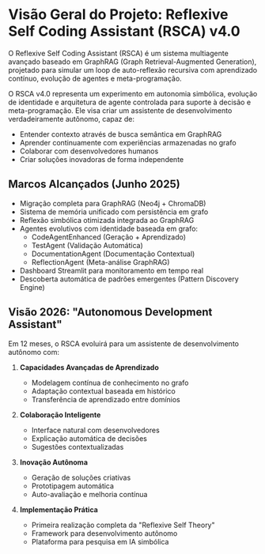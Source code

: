# Visão Geral do Projeto: Reflexive Self Coding Assistant (RSCA) v4.0

O Reflexive Self Coding Assistant (RSCA) é um sistema multiagente avançado baseado em GraphRAG (Graph Retrieval-Augmented Generation), projetado para simular um loop de auto-reflexão recursiva com aprendizado contínuo, evolução de agentes e meta-programação.

O RSCA v4.0 representa um experimento em autonomia simbólica, evolução de identidade e arquitetura de agente controlada para suporte à decisão e meta-programação. Ele visa criar um assistente de desenvolvimento verdadeiramente autônomo, capaz de:

- Entender contexto através de busca semântica em GraphRAG
- Aprender continuamente com experiências armazenadas no grafo
- Colaborar com desenvolvedores humanos
- Criar soluções inovadoras de forma independente

## Marcos Alcançados (Junho 2025)
- Migração completa para GraphRAG (Neo4j + ChromaDB)
- Sistema de memória unificado com persistência em grafo
- Reflexão simbólica otimizada integrada ao GraphRAG
- Agentes evolutivos com identidade baseada em grafo:
  - CodeAgentEnhanced (Geração + Aprendizado)
  - TestAgent (Validação Automática)
  - DocumentationAgent (Documentação Contextual)
  - ReflectionAgent (Meta-análise GraphRAG)
- Dashboard Streamlit para monitoramento em tempo real
- Descoberta automática de padrões emergentes (Pattern Discovery Engine)

## Visão 2026: "Autonomous Development Assistant"
Em 12 meses, o RSCA evoluirá para um assistente de desenvolvimento autônomo com:

1. **Capacidades Avançadas de Aprendizado**
   - Modelagem contínua de conhecimento no grafo
   - Adaptação contextual baseada em histórico
   - Transferência de aprendizado entre domínios

2. **Colaboração Inteligente**
   - Interface natural com desenvolvedores
   - Explicação automática de decisões
   - Sugestões contextualizadas

3. **Inovação Autônoma**
   - Geração de soluções criativas
   - Prototipagem automática
   - Auto-avaliação e melhoria contínua

4. **Implementação Prática**
   - Primeira realização completa da "Reflexive Self Theory"
   - Framework para desenvolvimento autônomo
   - Plataforma para pesquisa em IA simbólica

